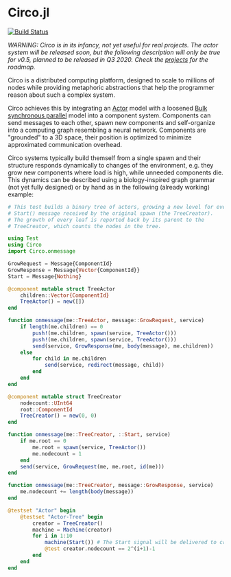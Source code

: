 # Circo.jl
[![Build Status](https://travis-ci.com/tisztamo/Circo.jl.svg?branch=master)](https://travis-ci.com/tisztamo/Circo.jl)

*WARNING: Circo is in its infancy, not yet useful for real projects. The actor system will be released soon, but the following description will only be true for v0.5, planned to be released in Q3 2020. Check the [projects](https://github.com/tisztamo/Circo.jl/projects) for the roadmap.*

Circo is a distributed computing platform, designed to scale to millions of nodes while providing metaphoric abstractions that help the programmer reason about such a complex system.

Circo achieves this by integrating an [Actor](https://en.wikipedia.org/wiki/Actor_model) model with a loosened [Bulk synchronous parallel](https://en.wikipedia.org/wiki/Bulk_synchronous_parallel) model into a component system. Components can send messages to each other, spawn new components and self-organize into a computing graph resembling a neural network. Components are "grounded" to a 3D space, their position is optimized to minimize approximated communication overhead.

Circo systems typically build themself from a single spawn and their structure responds dynamically to changes of the environment, e.g. they grow new components where load is high, while unneeded components die. This dynamics can be described using a biology-inspired graph grammar (not yet fully designed) or by hand as in the following (already working) example:

```julia
# This test builds a binary tree of actors, growing a new level for every
# Start() message received by the original spawn (the TreeCreator).
# The growth of every leaf is reported back by its parent to the
# TreeCreator, which counts the nodes in the tree.

using Test
using Circo
import Circo.onmessage

GrowRequest = Message{ComponentId}
GrowResponse = Message{Vector{ComponentId}}
Start = Message{Nothing}

@component mutable struct TreeActor
    children::Vector{ComponentId}
    TreeActor() = new([])
end

function onmessage(me::TreeActor, message::GrowRequest, service)
    if length(me.children) == 0
        push!(me.children, spawn(service, TreeActor()))
        push!(me.children, spawn(service, TreeActor()))
        send(service, GrowResponse(me, body(message), me.children))
    else
        for child in me.children
            send(service, redirect(message, child))
        end
    end
end

@component mutable struct TreeCreator
    nodecount::UInt64
    root::ComponentId
    TreeCreator() = new(0, 0)
end

function onmessage(me::TreeCreator, ::Start, service)
    if me.root == 0
        me.root = spawn(service, TreeActor())
        me.nodecount = 1
    end
    send(service, GrowRequest(me, me.root, id(me)))
end

function onmessage(me::TreeCreator, message::GrowResponse, service)
    me.nodecount += length(body(message))
end

@testset "Actor" begin
    @testset "Actor-Tree" begin
        creator = TreeCreator()
        machine = Machine(creator)
        for i in 1:10
            machine(Start()) # The Start signal will be delivered to creator, the firstly spawned component
            @test creator.nodecount == 2^(i+1)-1
        end
    end
end
```

